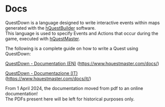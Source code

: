 # Docs

QuestDown is a language designed to write interactive events within maps generated with the [hQuestBuilder](https://www.hquestbuilder.com) software. <br>
This language is used to specify Events and Actions that occur during the game, executed with [hQuestMaster](https://www.hquestmaster.com). 


The following is a complete guide on how to write a Quest using QuestDown:

[QuestDown - Documentation (EN)](https://www.hquestmaster.com/docs/) (https://www.hquestmaster.com/docs/)

[QuestDown - Documentazione (IT)](https://www.hquestmaster.com/docs/it/) (https://www.hquestmaster.com/docs/it/)

From 1 April 2024, the documentation moved from pdf to an online documentation!<br>
The PDFs present here will be left for historical purposes only.
